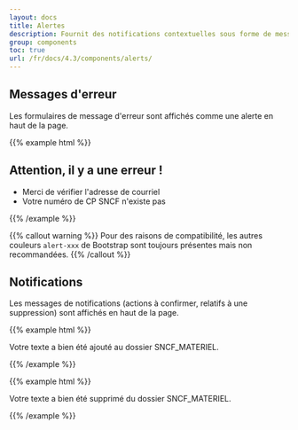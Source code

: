 ```yaml
---
layout: docs
title: Alertes
description: Fournit des notifications contextuelles sous forme de messages d'alerte.
group: components
toc: true
url: /fr/docs/4.3/components/alerts/
---
```


## Messages d'erreur

Les formulaires de message d'erreur sont affichés comme une alerte en haut de la page.

{{% example html %}}
<div class="form-error mb-3">
  <h2 class="text-uppercase">Attention, il y a une erreur !</h2>
  <ul class="mt-1 mb-0">
    <li>Merci de vérifier l'adresse de courriel</li>
    <li>Votre numéro de CP SNCF n'existe pas</li>
  </ul>
</div>
{{% /example %}}

{{% callout warning %}}
Pour des raisons de compatibilité, les autres couleurs `alert-xxx` de Bootstrap sont toujours présentes mais non recommandées.
{{% /callout %}}

## Notifications

Les messages de notifications (actions à confirmer, relatifs à une suppression) sont affichés en haut de la page.

{{% example html %}}
<p class="text-primary pl-4 pt-2 pb-2 font-weight-medium">
  <i class="icons-checked mr-2" aria-hidden="true"></i> Votre texte a bien été ajouté au dossier SNCF_MATERIEL.
</p>
{{% /example %}}

{{% example html %}}
<p class="text-danger pl-4 pt-2 pb-2 font-weight-medium">
  Votre texte a bien été supprimé du dossier SNCF_MATERIEL.
</p>
{{% /example %}}
